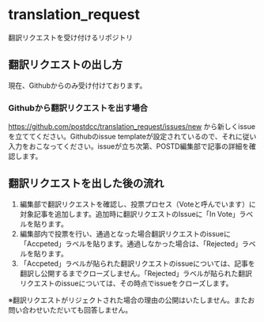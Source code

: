 # translation_request
翻訳リクエストを受け付けるリポジトリ

## 翻訳リクエストの出し方
現在、Githubからのみ受け付けております。

### Githubから翻訳リクエストを出す場合
https://github.com/postdcc/translation_request/issues/new から新しくissueを立ててください。Githubのissue templateが設定されているので、それに従い入力をおこなってください。issueが立ち次第、POSTD編集部で記事の詳細を確認します。

## 翻訳リクエストを出した後の流れ

1. 編集部で翻訳リクエストを確認し、投票プロセス（Voteと呼んでいます）に対象記事を追加します。追加時に翻訳リクエストのIssueに「In Vote」ラベルを貼ります。
2. 編集部内で投票を行い、通過となった場合翻訳リクエストのissueに「Accpeted」ラベルを貼ります。通過しなかった場合は、「Rejected」ラベルを貼ります。
3. 「Accpeted」ラベルが貼られた翻訳リクエストのissueについては、記事を翻訳し公開するまでクローズしません。「Rejected」ラベルが貼られた翻訳リクエストのissueについては、その時点でissueをクローズします。

※翻訳リクエストがリジェクトされた場合の理由の公開はいたしません。またお問い合わせいただいても回答しません。
